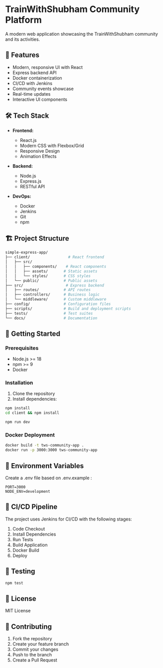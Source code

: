 # TrainWithShubham Community Platform

A modern web application showcasing the TrainWithShubham community and its activities.

## 🚀 Features

- Modern, responsive UI with React
- Express backend API
- Docker containerization
- CI/CD with Jenkins
- Community events showcase
- Real-time updates
- Interactive UI components

## 🛠️ Tech Stack

- **Frontend:**
  - React.js
  - Modern CSS with Flexbox/Grid
  - Responsive Design
  - Animation Effects

- **Backend:**
  - Node.js
  - Express.js
  - RESTful API

- **DevOps:**
  - Docker
  - Jenkins
  - Git
  - npm

## 🏗️ Project Structure
```bash
simple-express-app/
├── client/                 # React frontend
│   ├── src/
│   │   ├── components/    # React components
│   │   ├── assets/       # Static assets
│   │   └── styles/       # CSS styles
│   └── public/           # Public assets
├── src/                   # Express backend
│   ├── routes/           # API routes
│   ├── controllers/      # Business logic
│   └── middleware/       # Custom middleware
├── config/               # Configuration files
├── scripts/              # Build and deployment scripts
├── tests/                # Test suites
└── docs/                 # Documentation
```


## 🚀 Getting Started

### Prerequisites

- Node.js >= 18
- npm >= 9
- Docker

### Installation

1. Clone the repository
2. Install dependencies:
```bash
npm install
cd client && npm install
```
```bash
npm run dev
```
### Docker Deployment
```bash
docker build -t tws-community-app .
docker run -p 3000:3000 tws-community-app
```

## 📝 Environment Variables
Create a .env file based on .env.example :

```env
PORT=3000
NODE_ENV=development
```

## 🔄 CI/CD Pipeline
The project uses Jenkins for CI/CD with the following stages:

1. Code Checkout
2. Install Dependencies
3. Run Tests
4. Build Application
5. Docker Build
6. Deploy
## 🧪 Testing
```bash
npm test
```

## 📜 License
MIT License

## 🤝 Contributing
1. Fork the repository
2. Create your feature branch
3. Commit your changes
4. Push to the branch
5. Create a Pull Request

